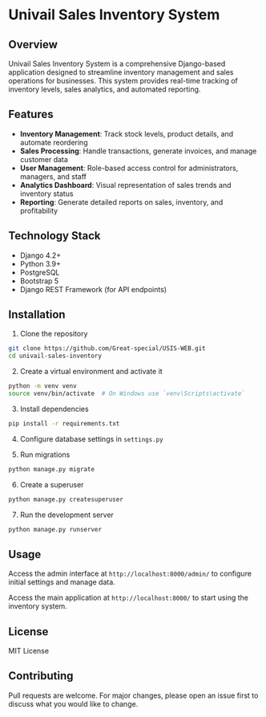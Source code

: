 # Univail Sales Inventory System

## Overview
Univail Sales Inventory System is a comprehensive Django-based application designed to streamline inventory management and sales operations for businesses. This system provides real-time tracking of inventory levels, sales analytics, and automated reporting.

## Features
- **Inventory Management**: Track stock levels, product details, and automate reordering
- **Sales Processing**: Handle transactions, generate invoices, and manage customer data
- **User Management**: Role-based access control for administrators, managers, and staff
- **Analytics Dashboard**: Visual representation of sales trends and inventory status
- **Reporting**: Generate detailed reports on sales, inventory, and profitability

## Technology Stack
- Django 4.2+
- Python 3.9+
- PostgreSQL
- Bootstrap 5
- Django REST Framework (for API endpoints)

## Installation

1. Clone the repository
```bash
git clone https://github.com/Great-special/USIS-WEB.git
cd univail-sales-inventory
```

2. Create a virtual environment and activate it
```bash
python -m venv venv
source venv/bin/activate  # On Windows use `venv\Scripts\activate`
```

3. Install dependencies
```bash
pip install -r requirements.txt
```

4. Configure database settings in `settings.py`

5. Run migrations
```bash
python manage.py migrate
```

6. Create a superuser
```bash
python manage.py createsuperuser
```

7. Run the development server
```bash
python manage.py runserver
```

## Usage
Access the admin interface at `http://localhost:8000/admin/` to configure initial settings and manage data.

Access the main application at `http://localhost:8000/` to start using the inventory system.

## License
MIT License

## Contributing
Pull requests are welcome. For major changes, please open an issue first to discuss what you would like to change.
